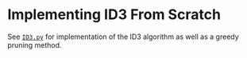 # Implementing ID3 From Scratch

See [`ID3.py`](ID3.py) for implementation of the ID3 algorithm as well as a greedy pruning method.
